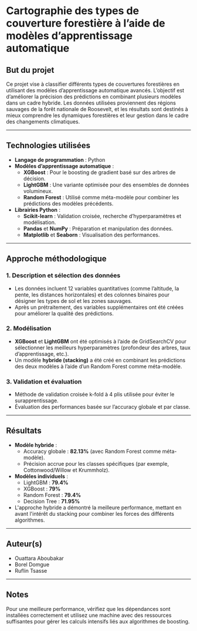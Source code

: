 # Cartographie des types de couverture forestière à l’aide de modèles d’apprentissage automatique

## But du projet
Ce projet vise à classifier différents types de couvertures forestières en utilisant des modèles d’apprentissage automatique avancés. L’objectif est d’améliorer la précision des prédictions en combinant plusieurs modèles dans un cadre hybride. Les données utilisées proviennent des régions sauvages de la forêt nationale de Roosevelt, et les résultats sont destinés à mieux comprendre les dynamiques forestières et leur gestion dans le cadre des changements climatiques.

---

## Technologies utilisées
- **Langage de programmation** : Python
- **Modèles d’apprentissage automatique** :
  - **XGBoost** : Pour le boosting de gradient basé sur des arbres de décision.
  - **LightGBM** : Une variante optimisée pour des ensembles de données volumineux.
  - **Random Forest** : Utilisé comme méta-modèle pour combiner les prédictions des modèles précédents.
- **Librairies Python** :
  - **Scikit-learn** : Validation croisée, recherche d’hyperparamètres et modélisation.
  - **Pandas** et **NumPy** : Préparation et manipulation des données.
  - **Matplotlib** et **Seaborn** : Visualisation des performances.

---

## Approche méthodologique
### 1. Description et sélection des données
- Les données incluent 12 variables quantitatives (comme l’altitude, la pente, les distances horizontales) et des colonnes binaires pour désigner les types de sol et les zones sauvages.
- Après un prétraitement, des variables supplémentaires ont été créées pour améliorer la qualité des prédictions.

### 2. Modélisation
- **XGBoost** et **LightGBM** ont été optimisés à l’aide de GridSearchCV pour sélectionner les meilleurs hyperparamètres (profondeur des arbres, taux d’apprentissage, etc.).
- Un modèle **hybride (stacking)** a été créé en combinant les prédictions des deux modèles à l’aide d’un Random Forest comme méta-modèle.

### 3. Validation et évaluation
- Méthode de validation croisée k-fold à 4 plis utilisée pour éviter le surapprentissage.
- Évaluation des performances basée sur l’accuracy globale et par classe.

---

## Résultats
- **Modèle hybride** :
  - Accuracy globale : **82.13%** (avec Random Forest comme méta-modèle).
  - Précision accrue pour les classes spécifiques (par exemple, Cottonwood/Willow et Krummholz).
- **Modèles individuels** :
  - LightGBM : **79.4%**
  - XGBoost : **79%**
  - Random Forest : **79.4%**
  - Decision Tree : **71.95%**
- L'approche hybride a démontré la meilleure performance, mettant en avant l'intérêt du stacking pour combiner les forces des différents algorithmes.

---

## Auteur(s)
- Ouattara Aboubakar
- Borel Domgue
- Ruflin Tsasse

---

## Notes
Pour une meilleure performance, vérifiez que les dépendances sont installées correctement et utilisez une machine avec des ressources suffisantes pour gérer les calculs intensifs liés aux algorithmes de boosting.
